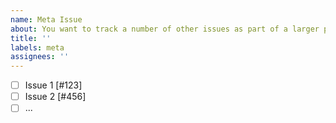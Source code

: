 ```yaml
---
name: Meta Issue
about: You want to track a number of other issues as part of a larger project
title: ''
labels: meta
assignees: ''
---
```


* [ ] Issue 1 [#123]
* [ ] Issue 2 [#456]
* [ ] ...